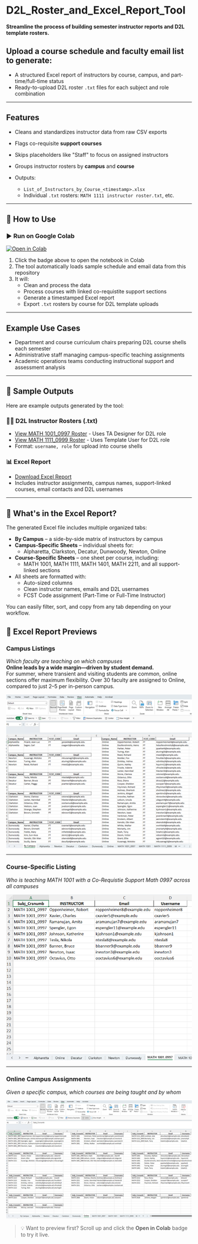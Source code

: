 # D2L_Roster_and_Excel_Report_Tool

**Streamline the process of building semester instructor reports and D2L template rosters.**

## Upload a course schedule and faculty email list to generate:

* A structured Excel report of instructors by course, campus, and part-time/full-time status
* Ready-to-upload D2L roster `.txt` files for each subject and role combination

---

## Features

* Cleans and standardizes instructor data from raw CSV exports
* Flags co-requisite **support courses** 
* Skips placeholders like "Staff" to focus on assigned instructors
* Groups instructor rosters by **campus** and **course**
* Outputs:

  * `List_of_Instructors_by_Course_<timestamp>.xlsx`
  * Individual `.txt` rosters: `MATH 1111 instructor roster.txt`, etc.

---

## 📁 How to Use

### ▶️ Run on Google Colab
[![Open in Colab](https://colab.research.google.com/assets/colab-badge.svg)](https://colab.research.google.com/github/brownt47/faculty_lists/blob/main/D2L_Roster_and_Excel_Report_Tool.ipynb)

1. Click the badge above to open the notebook in Colab  
2. The tool automatically loads sample schedule and email data from this repository  
3. It will:
   - Clean and process the data
   - Process courses with linked co-requistite support sections
   - Generate a timestamped Excel report
   - Export `.txt` rosters by course for D2L template uploads

---


## Example Use Cases

* Department and course curriculum chairs preparing D2L course shells each semester  
* Administrative staff managing campus-specific teaching assignments  
* Academic operations teams conducting instructional support and assessment analysis

---

## 📌 Sample Outputs

Here are example outputs generated by the tool:
### 🧑‍🏫 D2L Instructor Rosters (.txt)
- [View MATH 1001_0997 Roster](sample_outputs/MATH%201001_0997%20D2L%20instructor%20roster.txt)  - Uses TA Designer for D2L role
- [View MATH 1111_0999 Roster](sample_outputs/MATH%201111_0999%20D2L%20instructor%20roster.txt)  - Uses Template User for D2L role
- Format: `username, role` for upload into course shells
 
### 📊 Excel Report
- [Download Excel Report](https://github.com/brownt47/faculty_lists/blob/main/sample_outputs/List_of_Instructors_by_Course_Example.xlsx)
- Includes instructor assignments, campus names, support-linked courses, email contacts and D2L usernames

---

## 📑 What's in the Excel Report?

The generated Excel file includes multiple organized tabs:

- **By Campus** – a side-by-side matrix of instructors by campus
- **Campus-Specific Sheets** – individual sheets for:
  - Alpharetta, Clarkston, Decatur, Dunwoody, Newton, Online
- **Course-Specific Sheets** – one sheet per course, including:
  - MATH 1001, MATH 1111, MATH 1401, MATH 2211, and all support-linked sections
- All sheets are formatted with:
  - Auto-sized columns
  - Clean instructor names, emails and D2L usernames
  - FCST Code assignment (Part-Time or Full-Time Instructor)

You can easily filter, sort, and copy from any tab depending on your workflow.


## 📸 Excel Report Previews

### Campus Listings  
*Which faculty are teaching on which campuses*  
**Online leads by a wide margin—driven by student demand.**  
For summer, where transient and visiting students are common, online sections offer maximum flexibility. Over 30 faculty are assigned to Online, compared to just 2–5 per in-person campus.

![Campus Listings](assets/Campus_Listings.png)

---

### Course-Specific Listing  
*Who is teaching MATH 1001 with a Co-Requistie Support Math 0997 across all campuses*

![Course Specific](assets/Course_Specific_listing.png)

---

### Online Campus Assignments  
*Given a specific campus, which courses are being taught and by whom*

![Online Campus](assets/Online_Campus_Assignments.png)




> 💡 Want to preview first? Scroll up and click the **Open in Colab** badge to try it live.
